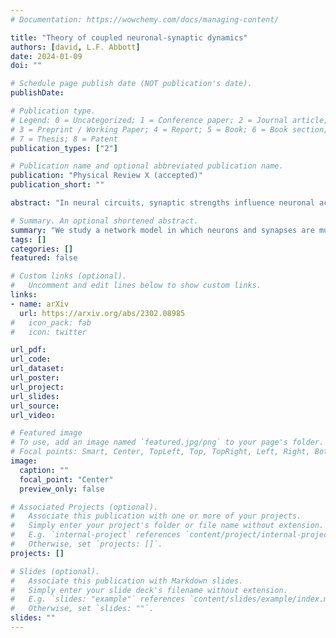 ```yaml
---
# Documentation: https://wowchemy.com/docs/managing-content/

title: "Theory of coupled neuronal-synaptic dynamics"
authors: [david, L.F. Abbott]
date: 2024-01-09
doi: ""

# Schedule page publish date (NOT publication's date).
publishDate: 

# Publication type.
# Legend: 0 = Uncategorized; 1 = Conference paper; 2 = Journal article;
# 3 = Preprint / Working Paper; 4 = Report; 5 = Book; 6 = Book section;
# 7 = Thesis; 8 = Patent
publication_types: ["2"]

# Publication name and optional abbreviated publication name.
publication: "Physical Review X (accepted)"
publication_short: ""

abstract: "In neural circuits, synaptic strengths influence neuronal activity by shaping network dynamics, and neuronal activity influences synaptic strengths through activity-dependent plasticity. Motivated by this fact, we study a recurrent-network model in which neuronal units and synaptic couplings are interacting dynamic variables, with couplings subject to Hebbian modification with decay around quenched random strengths. Rather than assigning a specific role to the plasticity, we use dynamical mean-field theory and other techniques to systematically characterize the neuronal-synaptic dynamics, revealing a rich phase diagram. Adding Hebbian plasticity slows activity in already chaotic networks and can induce chaos in otherwise quiescent networks. Anti-Hebbian plasticity quickens activity and produces an oscillatory component. Analysis of the Jacobian shows that Hebbian and anti-Hebbian plasticity push locally unstable modes toward the real and imaginary axes, respectively, explaining these behaviors. Both random-matrix and Lyapunov analysis show that strong Hebbian plasticity segregates network timescales into two bands, with a slow, synapse-dominated band driving the dynamics, suggesting a flipped view of the network as synapses connected by neurons. For increasing strength, Hebbian plasticity initially raises the complexity of the dynamics, measured by the maximum Lyapunov exponent and attractor dimension, but then decreases these metrics, likely due to the proliferation of stable fixed points. We compute the marginally stable spectra of such fixed points as well as their number, showing exponential growth with network size. Finally, in chaotic states with strong Hebbian plasticity, a stable fixed point of neuronal dynamics is destabilized by synaptic dynamics, allowing any neuronal state to be stored as a stable fixed point by halting the plasticity. This phase of freezable chaos offers a new mechanism for working memory."

# Summary. An optional shortened abstract.
summary: "We study a network model in which neurons and synapses are mutually coupled dynamic variables. "
tags: []
categories: []
featured: false

# Custom links (optional).
#   Uncomment and edit lines below to show custom links.
links:
- name: arXiv
  url: https://arxiv.org/abs/2302.08985
#   icon_pack: fab
#   icon: twitter

url_pdf: 
url_code: 
url_dataset:
url_poster: 
url_project:
url_slides:
url_source:
url_video:

# Featured image
# To use, add an image named `featured.jpg/png` to your page's folder. 
# Focal points: Smart, Center, TopLeft, Top, TopRight, Left, Right, BottomLeft, Bottom, BottomRight.
image:
  caption: ""
  focal_point: "Center"
  preview_only: false

# Associated Projects (optional).
#   Associate this publication with one or more of your projects.
#   Simply enter your project's folder or file name without extension.
#   E.g. `internal-project` references `content/project/internal-project/index.md`.
#   Otherwise, set `projects: []`.
projects: []

# Slides (optional).
#   Associate this publication with Markdown slides.
#   Simply enter your slide deck's filename without extension.
#   E.g. `slides: "example"` references `content/slides/example/index.md`.
#   Otherwise, set `slides: ""`.
slides: ""
---
```

